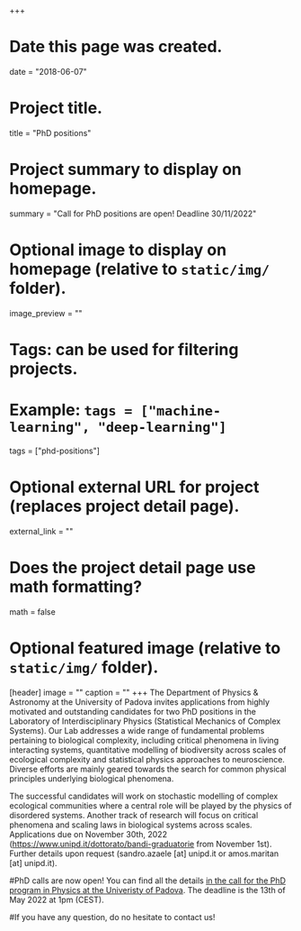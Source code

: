 +++
# Date this page was created.
date = "2018-06-07"

# Project title.
title = "PhD positions"

# Project summary to display on homepage.
summary = "Call for PhD positions are open! Deadline 30/11/2022"

# Optional image to display on homepage (relative to `static/img/` folder).
image_preview = ""

# Tags: can be used for filtering projects.
# Example: `tags = ["machine-learning", "deep-learning"]`
tags = ["phd-positions"]

# Optional external URL for project (replaces project detail page).
external_link = ""

# Does the project detail page use math formatting?
math = false

# Optional featured image (relative to `static/img/` folder).
[header]
image = ""
caption = ""
+++
The Department of Physics & Astronomy at the University of Padova invites applications from highly motivated and outstanding candidates for two PhD positions in the Laboratory of Interdisciplinary Physics (Statistical Mechanics of Complex Systems). Our Lab addresses a wide range of fundamental problems pertaining to biological complexity, including critical phenomena in living interacting systems, quantitative modelling of biodiversity across scales of ecological complexity and statistical physics approaches to neuroscience. Diverse efforts are mainly geared towards the search for common physical principles underlying biological phenomena.

The successful candidates will work on stochastic modelling of complex ecological communities where a central role will be played by the physics of disordered systems. Another track of research will focus on critical phenomena and scaling laws in biological systems across scales. Applications due on November 30th, 2022 (https://www.unipd.it/dottorato/bandi-graduatorie from November 1st). Further details upon request (sandro.azaele [at] unipd.it or amos.maritan [at] unipd.it).



#PhD calls are now open! You can find all the details [in the call for the PhD program in Physics at the Univeristy of Padova](https://www.dfa.unipd.it/didattica/dottorati-di-ricerca/phd-physics/). The deadline is the 13th of May 2022 at 1pm (CEST).

#If you have any question, do no hesitate to contact us!
